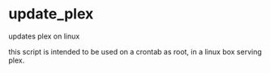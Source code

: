 # update_plex
updates plex on linux

this script is intended to be used on a crontab as root, in a linux box serving plex.
